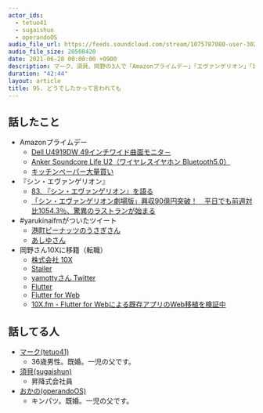 ```yaml
---
actor_ids:
  - tetuo41
  - sugaishun
  - operandoOS
audio_file_url: https://feeds.soundcloud.com/stream/1075787080-user-302747142-yarukinai-95-2021-06-28.mp3
audio_file_size: 20508420
date: 2021-06-28 00:00:00 +0900
description: マーク、須貝、岡野の3人で「Amazonプライムデー」「エヴァンゲリオン」「10Xに移籍」について話しました。
duration: "42:44"
layout: article
title: 95. どうでしたかって言われても
---
```


## 話したこと
- Amazonプライムデー
  - [Dell U4919DW 49インチワイド曲面モニタ－](https://www.dell.com/ja-jp/shop/dell-u4919dw-49%E3%82%A4%E3%83%B3%E3%83%81%E3%83%AF%E3%82%A4%E3%83%89%E6%9B%B2%E9%9D%A2%E3%83%A2%E3%83%8B%E3%82%BF-dualqhd-32-9-ips%E9%9D%9E%E5%85%89%E6%B2%A2-usb-chdmix2dp-%E9%AB%98%E3%81%95%E8%AA%BF%E6%95%B4-srgb-99/apd/210-arfc/%E3%83%A2%E3%83%8B%E3%82%BF%E3%83%BC-%E3%83%A2%E3%83%8B%E3%82%BF%E3%83%BC%E3%82%A2%E3%82%AF%E3%82%BB%E3%82%B5%E3%83%AA%E3%83%BC)
  - [Anker Soundcore Life U2（ワイヤレスイヤホン Bluetooth5.0）](https://www.amazon.co.jp/dp/B08HRJSKCP)
  - [キッチンペーパー大量買い](http://yarukinai.fm/episode/63)
- 『シン・エヴァンゲリオン』
  - [83. 『シン・エヴァンゲリオン』を語る](http://yarukinai.fm/episode/83)
  - [「シン・エヴァンゲリオン劇場版」興収90億円突破！　平日でも前週対比1054.3％、驚異のラストランが始まる](https://eiga.com/news/20210615/17/)
- #yarukinaifmがついたツイート
  - [港町ピーナッツのうさぎさん](https://twitter.com/portpeanut/status/1406888060449525764)
  - [あしゆさん](https://twitter.com/ashiyutech/status/1406908416593829889)
- 岡野さん10Xに移籍（転職）
  - [株式会社 10X](https://10x.co.jp/)
  - [Stailer](https://stailer.jp/)
  - [yamottyさん Twitter](https://twitter.com/yamotty3)
  - [Flutter](https://flutter.dev/)
  - [Flutter for Web](https://flutter.dev/web)
  - [10X.fm - Flutter for Webによる既存アプリのWeb移植を検証中](https://podcasts.apple.com/jp/podcast/3-flutter-for-web%E3%81%AB%E3%82%88%E3%82%8B%E6%97%A2%E5%AD%98%E3%82%A2%E3%83%97%E3%83%AA%E3%81%AEweb%E7%A7%BB%E6%A4%8D%E3%82%92%E6%A4%9C%E8%A8%BC%E4%B8%AD/id1562020110?i=1000517837890)

## 話してる人
- [マーク(tetuo41)](https://twitter.com/tetuo41)
  - 36歳男性。既婚。一児の父です。
- [須貝(sugaishun)](https://twitter.com/sugaishun)
  - 昇降式会社員
- [おかの(operandoOS)](https://twitter.com/operandoOS)
  - キンパツ。既婚。一児の父です。
